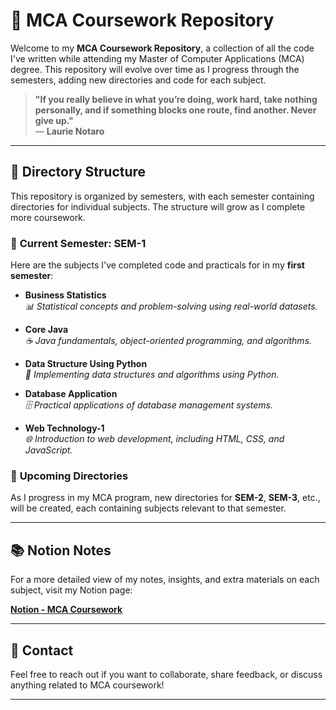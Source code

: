 # 📘 **MCA Coursework Repository**

Welcome to my **MCA Coursework Repository**, a collection of all the code I've written while attending my Master of Computer Applications (MCA) degree. This repository will evolve over time as I progress through the semesters, adding new directories and code for each subject.

> **"If you really believe in what you’re doing, work hard, take nothing personally, and if something blocks one route, find another. Never give up."**  
> — **Laurie Notaro**

---

## 📁 Directory Structure

This repository is organized by semesters, with each semester containing directories for individual subjects. The structure will grow as I complete more coursework.

### 🔹 **Current Semester: SEM-1**

Here are the subjects I've completed code and practicals for in my **first semester**:

- **Business Statistics**  
  _📊 Statistical concepts and problem-solving using real-world datasets._

- **Core Java**  
  _☕ Java fundamentals, object-oriented programming, and algorithms._

- **Data Structure Using Python**  
  _🐍 Implementing data structures and algorithms using Python._

- **Database Application**  
  _🗄️ Practical applications of database management systems._

- **Web Technology-1**  
  _🌐 Introduction to web development, including HTML, CSS, and JavaScript._

### 📅 **Upcoming Directories**

As I progress in my MCA program, new directories for **SEM-2**, **SEM-3**, etc., will be created, each containing subjects relevant to that semester.

---

## 📚 **Notion Notes**

For a more detailed view of my notes, insights, and extra materials on each subject, visit my Notion page:

[**Notion - MCA Coursework**](https://mohammed-varaliya.notion.site/MCA-Course-db935195d4ba4f739c1a27de922e22c7)

---

## 📩 **Contact**

Feel free to reach out if you want to collaborate, share feedback, or discuss anything related to MCA coursework!

---
